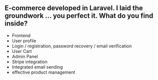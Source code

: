 <!-- ![Alt text](./public/images/horizoon-logo.svg) -->
<!-- <p style="overflow: hidden">
 <img src="./public/images/horizoon-logo.svg" width="150" height="150">
</p> -->

<h2>
E-commerce developed in Laravel. I laid the groundwork ... you perfect it.
What do you find inside?</h2>
<ul>
    <li>
        <a>Frontend</a>
    </li>
    <li>
        <a>User profile</a>
    </li>
     <li>
        <a> Login / registration,
        password recovery / 
        email verification</a>
    </li>
    <li>
        <a>User Cart</a>
    </li>
     <li>
        <a>Admin Panel</a>
    </li>
     <li>
        <a>Stripe integration</a>
    </li>
    <li>
        <a>Integrated email sending</a>
    </li>
    <li>
        <a>effective product management</a>
    </li>
</ul>

